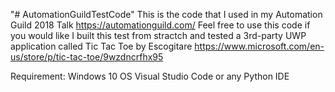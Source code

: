 "# AutomationGuildTestCode" 
This is the code that I used in my Automation Guild 2018 Talk https://automationguild.com/
Feel free to use this code if you would like
I built this test from stractch and tested a 3rd-party UWP application called Tic Tac Toe by Escogitare
https://www.microsoft.com/en-us/store/p/tic-tac-toe/9wzdncrfhx95


Requirement:
Windows 10 OS 
Visual Studio Code or any Python IDE 

